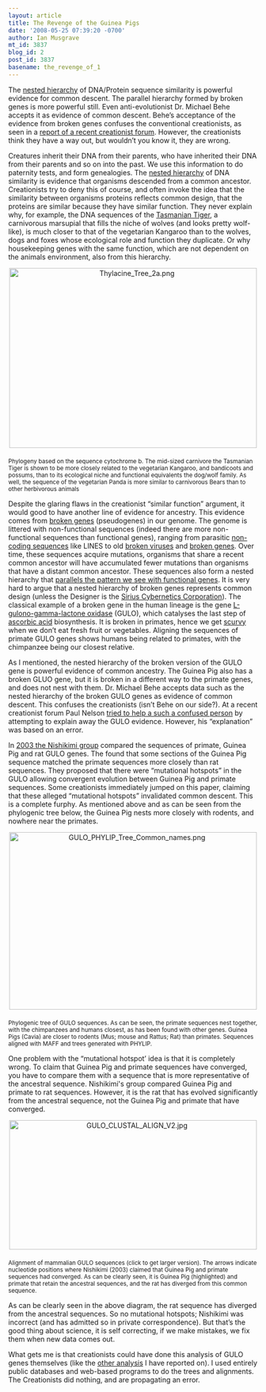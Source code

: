 ```yaml
---
layout: article
title: The Revenge of the Guinea Pigs
date: '2008-05-25 07:39:20 -0700'
author: Ian Musgrave
mt_id: 3837
blog_id: 2
post_id: 3837
basename: the_revenge_of_1
---
```

The [nested hierarchy](http://www.talkorigins.org/faqs/comdesc/section1.html#nested_hierarchy) of DNA/Protein sequence similarity  is powerful evidence for common descent. The parallel hierarchy formed by broken genes is more powerful still. Even anti-evolutionist Dr. Michael Behe accepts it as evidence of common descent. Behe’s acceptance of the evidence from broken genes confuses the conventional creationists, as seen in a [report of a recent creationist forum](http://pigeonchess.wordpress.com/2008/05/04/expelled-q-a-at-biola-university/). However, the creationists think they have a way out, but wouldn’t you know it, they are wrong.

Creatures inherit their DNA from their parents, who have inherited their DNA from their parents and so on into the past. We use this information to do paternity tests, and form genealogies. The [nested hierarchy](http://www.talkorigins.org/faqs/comdesc/section1.html#nested_hierarchy) of DNA similarity is evidence that organisms descended from a common ancestor. Creationists try to deny this of course, and often invoke the idea that the similarity between organisms proteins reflects common design, that the proteins are similar because they have similar function. They never explain why, for example, the DNA sequences of the [Tasmanian Tiger](http://www.dpiw.tas.gov.au/inter.nsf/WebPages/BHAN-53777B?open), a carnivorous marsupial that fills the niche of wolves (and looks pretty wolf-like), is much closer to that of the vegetarian Kangaroo than to the wolves, dogs and foxes whose ecological role and function they duplicate. Or why housekeeping genes with the same function, which are not dependent on the animals environment, also from this hierarchy.

[<img src="http://pandasthumb.org/archives/2008/05/23/images/Thylacine_Tree_2a-thumb-500x363.png" alt="Thylacine_Tree_2a.png" width="500" height="363" style="text-align: center; display: block; margin: 0 auto 20px;" class="mt-image-center" />](http://pandasthumb.org/archives/2008/05/23/images/Thylacine_Tree_2a.png)<small>Phylogeny based on the  sequence cytochrome b. The mid-sized carnivore the Tasmanian Tiger is shown to be more closely related to the vegetarian Kangaroo, and bandicoots and possums, than to its ecological niche and functional equivalents the dog/wolf family. As well, the sequence of the vegetarian Panda is more similar to carnivorous Bears than to other herbivorous animals</small> 

Despite the glaring flaws in the creationist “similar function” argument, it would good to have another line of evidence for ancestry. This evidence comes from [broken genes](http://www.talkorigins.org/faqs/molgen/) (pseudogenes) in our genome. The genome is littered with non-functional sequences (indeed there are more non-functional sequences than functional genes), ranging from parasitic [non-coding sequences](http://www.talkorigins.org/faqs/comdesc/section4.html#transposons) like LINES to old [broken viruses](http://www.talkorigins.org/faqs/comdesc/section4.html#retroviruses) and [broken genes](http://www.talkorigins.org/faqs/comdesc/section4.html#pseudogenes). Over time, these sequences acquire mutations, organisms that share a recent common ancestor will have accumulated fewer mutations than organisms that have a distant common ancestor. These sequences also form a nested hierarchy that [parallels the pattern we see with functional genes](http://www.talkorigins.org/faqs/molgen/). It is very hard to argue that a nested hierarchy of broken genes represents common design (unless the Designer is the [Sirius Cybernetics Corporation](http://en.wikipedia.org/wiki/Sirius_Cybernetics_Corporation)). The classical example of a broken gene in the human lineage is the gene [L-gulono-gamma-lactone oxidase](http://en.wikipedia.org/wiki/L-gulono-gamma-lactone_oxidase) (GULO), which catalyses the last step of [ascorbic acid](http://en.wikipedia.org/wiki/Ascorbic_acid) biosynthesis. It is broken in primates, hence we get [scurvy](http://en.wikipedia.org/wiki/Scurvy) when we don’t eat fresh fruit or vegetables. Aligning the sequences of primate GULO genes shows humans being related to primates, with the chimpanzee being our closest relative. 

As I mentioned, the nested hierarchy of the broken version of the GULO gene is powerful evidence of common ancestry. The Guinea Pig also has a broken GLUO gene, but it is broken in a different way to the primate genes, and does not nest with them. Dr. Michael Behe accepts data such as the nested hierarchy of the broken GULO genes as evidence of common descent. This confuses the creationists (isn’t Behe on our side?). At a recent creationist forum Paul Nelson [tried to help a such a confused person](http://pigeonchess.wordpress.com/2008/05/04/expelled-q-a-at-biola-university/) by attempting to explain away the GULO evidence. However, his “explanation” was based on an error.  

In [2003 the Nishikimi group](http://www.ncbi.nlm.nih.gov/pubmed/14703305?ordinalpos=5&amp;itool=EntrezSystem2.PEntrez.Pubmed.Pubmed_ResultsPanel.Pubmed_RVDocSum) compared the sequences of primate, Guinea Pig and rat GULO genes. The found that some sections of the Guinea Pig sequence matched the primate sequences more closely than rat sequences. They proposed that there were “mutational hotspots” in the GULO allowing convergent evolution between Guinea Pig and primate sequences. Some creationists immediately jumped on this paper, claiming that these alleged “mutational hotspots” invalidated common descent. This is a complete furphy. As mentioned above and as can be seen from the phylogenic tree below, the Guinea Pig nests more closely with rodents, and nowhere near the primates. 

[<img src="http://pandasthumb.org/archives/2008/05/23/images/GULO_PHYLIP_Tree_Common_names-thumb-500x358.png" alt="GULO_PHYLIP_Tree_Common_names.png" width="500" height="358" style="text-align: center; display: block; margin: 0 auto 20px;" class="mt-image-center" />](http://pandasthumb.org/archives/2008/05/23/images/GULO_PHYLIP_Tree_Common_names.png)
<small>Phylogenic tree of GULO sequences. As can be seen, the primate sequences nest together, with the chimpanzees and humans closest, as has been found with other genes. Guinea Pigs (Cavia) are closer to rodents (Mus; mouse and Rattus; Rat) than primates. Sequences aligned with MAFF and trees generated with PHYLIP.</small>

One problem with the “mutational hotspot’ idea is that it is completely wrong. To claim that Guinea Pig and primate sequences have converged, you have to compare them with a sequence that is more representative of the ancestral sequence. Nishikimi's group compared Guinea Pig and primate to rat sequences. However, it is the rat that has evolved significantly from the ancestral sequence, not the Guinea Pig and primate that have converged.

[<img src="http://pandasthumb.org/archives/2008/05/24/images/GULO_CLUSTAL_ALIGN_V2-thumb-500x261.jpg" alt="GULO_CLUSTAL_ALIGN_V2.jpg" width="500" height="261" style="text-align: center; display: block; margin: 0 auto 20px;" class="mt-image-center" />](http://pandasthumb.org/archives/2008/05/24/images/GULO_CLUSTAL_ALIGN_V2.jpg)
<small>Alignment of mammalian GULO sequences (click to get larger version). The arrows indicate nucleotide positions where Nishikimi (2003) claimed that Guinea Pig and primate sequences had converged. As can be clearly seen, it is Guinea Pig (highlighted) and primate that retain the ancestral sequences, and the rat has diverged from this common sequence.</small>

As can be clearly seen in the above diagram, the rat sequence has diverged from the ancestral sequences. So no mutational hotspots; Nishikimi was incorrect (and has admitted so in private correspondence). But that’s the good thing about science, it is self correcting, if we make mistakes, we fix them when new data comes out.

What gets me is that creationists could have done this analysis of GULO genes themselves (like the [other analysis](http://pandasthumb.org/archives/2008/05/behe-vs-lamprey.html) I have reported on). I used entirely public databases and web-based programs to do the trees and alignments. The Creationists did nothing, and are propagating an error.
